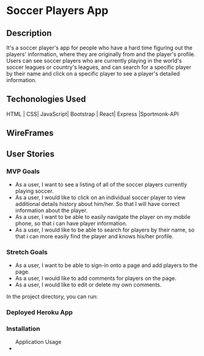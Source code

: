 # Soccer Players App

## Description 
It's a soccer player's app for people who have a hard time figuring out the players' information, where they are originally from and the player's profile. Users can see soccer players who are currently playing in the world's soccer leagues or country's leagues, and can search for a specific player by their name and click on a specific player to see a player's detailed information.

## Techonologies Used
HTML | CSS| JavaScript| Bootstrap | React| Express |Sportmonk-API 

## WireFrames


## User Stories 

### MVP Goals
- As a user, I want to see a listing of all of the soccer players currently playing soccer.
- As a user, I would like to click on an individual soccer player to view additional details history about him/her. So that I will have correct information about the player.
- As a user, I want to be able to easily navigate the player on my mobile phone, so that i can have player information. 
- As a user, I would like to be able to search for players by their name, so that i can more easily find the player and knows his/her profile. 

### Stretch Goals
- As a user, I want to be able to sign-in onto a page and add players to the page.  
- As a user, I would like to add comments for players on the page. 
- As a user, I would like to edit  or delete my own comments. 

In the project directory, you can run:

### Deployed Heroku App

### Installation

<ul> Application Usage
    <li></li>


